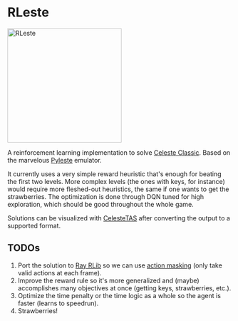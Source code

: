 # RLeste

<img src="https://i.imgur.com/r71ZG9D.gif" alt="RLeste" width="256">

A reinforcement learning implementation to solve [Celeste Classic](https://www.lexaloffle.com/bbs/?tid=2145).
Based on the marvelous [Pyleste](https://github.com/CelesteClassic/Pyleste) emulator.

It currently uses a very simple reward heuristic that's enough for beating the first two levels.
More complex levels (the ones with keys, for instance) would require more fleshed-out heuristics,
the same if one wants to get the strawberries.
The optimization is done through DQN tuned for high exploration,
which should be good throughout the whole game.

Solutions can be visualized with [CelesteTAS](https://github.com/CelesteClassic/ClassicTAS/tree/master/Celeste)
after converting the output to a supported format.

## TODOs
1. Port the solution to [Ray RLib](https://docs.ray.io/en/latest/rllib/index.html) so we can use [action masking](https://github.com/ray-project/ray/blob/3a60beec28c1f9a2d132b6dba40cc5fc5c3aa879/rllib/examples/envs/classes/action_mask_env.py) (only take valid actions at each frame).
2. Improve the reward rule so it's more generalized and (maybe) accomplishes many objectives at once (getting keys, strawberries, etc.).
3. Optimize the time penalty or the time logic as a whole so the agent is faster (learns to speedrun).
4. Strawberries!
